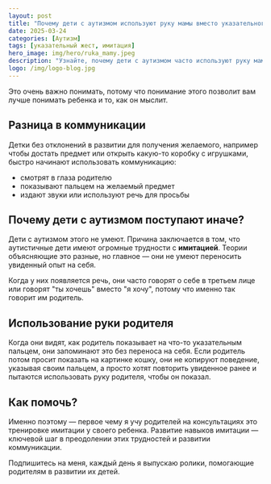```yaml
---
layout: post
title: "Почему дети с аутизмом используют руку мамы вместо указательного жеста?"
date: 2025-03-24
categories: [Аутизм]
tags: [указательный жест, имитация]
hero_image: img/hero/ruka_mamy.jpeg
description: "Узнайте, почему дети с аутизмом часто используют руку мамы вместо указательного жеста, и как это связано с особенностями их развития и коммуникации."
logo: /img/logo-blog.jpg
---
```


Это очень важно понимать, потому что понимание этого позволит вам лучше понимать ребенка и то, как он мыслит.

## Разница в коммуникации

Детки без отклонений в развитии для получения желаемого, например чтобы достать предмет или открыть какую-то коробку с игрушками, быстро начинают использовать коммуникацию:
- смотрят в глаза родителю
- показывают пальцем на желаемый предмет
- издают звуки или используют речь для просьбы

## Почему дети с аутизмом поступают иначе?

Дети с аутизмом этого не умеют. Причина заключается в том, что аутистичные дети имеют огромные трудности с **имитацией**. Теории объясняющие это разные, но главное — они не умеют переносить увиденный опыт на себя.

Когда у них появляется речь, они часто говорят о себе в третьем лице или говорят "ты хочешь" вместо "я хочу", потому что именно так говорит им родитель.

## Использование руки родителя

Когда они видят, как родитель показывает на что-то указательным пальцем, они запоминают это без переноса на себя. Если родитель потом просит показать на картинке кошку, они не копируют поведение, указывая своим пальцем, а просто хотят повторить увиденное ранее и пытаются использовать руку родителя, чтобы он показал.

## Как помочь?

Именно поэтому — первое чему я учу родителей на консультациях это тренировке имитации у своего ребенка. Развитие навыков имитации — ключевой шаг в преодолении этих трудностей и развитии коммуникации.

Подпишитесь на меня, каждый день я выпускаю ролики, помогающие родителям в развитии их детей. 